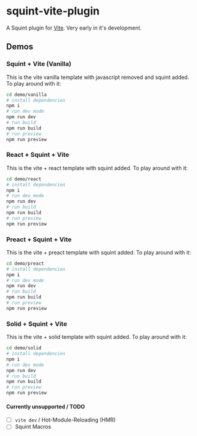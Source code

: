 # squint-vite-plugin

A Squint plugin for [Vite](https://vitejs.dev/). Very early in it's development.

## Demos
### Squint + Vite (Vanilla)
This is the vite vanilla template with javascript removed and squint added. To play around with it:
```sh
cd demo/vanilla
# install dependencies
npm i
# run dev mode
npm run dev
# run build
npm run build
# run preview
npm run preview
```


### React + Squint + Vite
This is the vite + react template with squint added. To play around with it:
```sh
cd demo/react
# install dependencies
npm i
# run dev mode
npm run dev
# run build
npm run build
# run preview
npm run preview
```

### Preact + Squint + Vite
This is the vite + preact template with squint added. To play around with it:
```sh
cd demo/preact
# install dependencies
npm i
# run dev mode
npm run dev
# run build
npm run build
# run preview
npm run preview
```

### Solid + Squint + Vite
This is the vite + solid template with squint added. To play around with it:
```sh
cd demo/solid
# install dependencies
npm i
# run dev mode
npm run dev
# run build
npm run build
# run preview
npm run preview
```


#### Currently unsupported / TODO

- [ ] `vite dev` / Hot-Module-Reloading (HMR)
- [ ] Squint Macros
